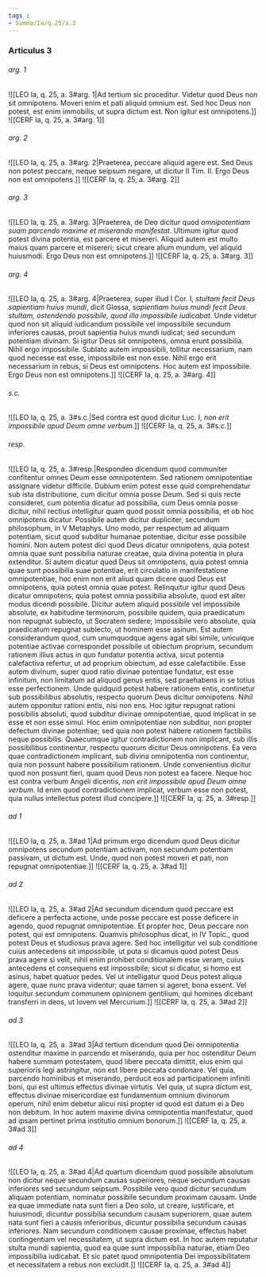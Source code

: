 ```yaml
---
tags : 
- Summa/Ia/q.25/a.3
---
```


### Articulus 3

###### arg. 1
![[LEO Ia, q. 25, a. 3#arg. 1|Ad tertium sic proceditur. Videtur quod Deus non sit omnipotens. Moveri enim et pati aliquid omnium est. Sed hoc Deus non potest, est enim immobilis, ut supra dictum est. Non igitur est omnipotens.]]
![[CERF Ia, q. 25, a. 3#arg. 1]]

###### arg. 2
![[LEO Ia, q. 25, a. 3#arg. 2|Praeterea, peccare aliquid agere est. Sed Deus non potest peccare, neque seipsum negare, ut dicitur II Tim. II. Ergo Deus non est omnipotens.]]
![[CERF Ia, q. 25, a. 3#arg. 2]]

###### arg. 3
![[LEO Ia, q. 25, a. 3#arg. 3|Praeterea, de Deo dicitur quod *omnipotentiam suam parcendo maxime et miserando manifestat*. Ultimum igitur quod potest divina potentia, est parcere et misereri. Aliquid autem est multo maius quam parcere et misereri; sicut creare alium mundum, vel aliquid huiusmodi. Ergo Deus non est omnipotens.]]
![[CERF Ia, q. 25, a. 3#arg. 3]]

###### arg. 4
![[LEO Ia, q. 25, a. 3#arg. 4|Praeterea, super illud I Cor. I, *stultam fecit Deus sapientiam huius mundi*, dicit Glossa, *sapientiam huius mundi fecit Deus stultam, ostendendo possibile, quod illa impossibile iudicabat*. Unde videtur quod non sit aliquid iudicandum possibile vel impossibile secundum inferiores causas, prout sapientia huius mundi iudicat; sed secundum potentiam divinam. Si igitur Deus sit omnipotens, omnia erunt possibilia. Nihil ergo impossibile. Sublato autem impossibili, tollitur necessarium, nam quod necesse est esse, impossibile est non esse. Nihil ergo erit necessarium in rebus, si Deus est omnipotens. Hoc autem est impossibile. Ergo Deus non est omnipotens.]]
![[CERF Ia, q. 25, a. 3#arg. 4]]

###### s.c.
![[LEO Ia, q. 25, a. 3#s.c.|Sed contra est quod dicitur Luc. I, *non erit impossibile apud Deum omne verbum*.]]
![[CERF Ia, q. 25, a. 3#s.c.]]

###### resp.
![[LEO Ia, q. 25, a. 3#resp.|Respondeo dicendum quod communiter confitentur omnes Deum esse omnipotentem. Sed rationem omnipotentiae assignare videtur difficile. Dubium enim potest esse quid comprehendatur sub ista distributione, cum dicitur omnia posse Deum. Sed si quis recte consideret, cum potentia dicatur ad possibilia, cum Deus omnia posse dicitur, nihil rectius intelligitur quam quod possit omnia possibilia, et ob hoc omnipotens dicatur. Possibile autem dicitur dupliciter, secundum philosophum, in V Metaphys. Uno modo, per respectum ad aliquam potentiam, sicut quod subditur humanae potentiae, dicitur esse possibile homini. Non autem potest dici quod Deus dicatur omnipotens, quia potest omnia quae sunt possibilia naturae creatae, quia divina potentia in plura extenditur. Si autem dicatur quod Deus sit omnipotens, quia potest omnia quae sunt possibilia suae potentiae, erit circulatio in manifestatione omnipotentiae, hoc enim non erit aliud quam dicere quod Deus est omnipotens, quia potest omnia quae potest. Relinquitur igitur quod Deus dicatur omnipotens, quia potest omnia possibilia absolute, quod est alter modus dicendi possibile. Dicitur autem aliquid possibile vel impossibile absolute, ex habitudine terminorum, possibile quidem, quia praedicatum non repugnat subiecto, ut Socratem sedere; impossibile vero absolute, quia praedicatum repugnat subiecto, ut hominem esse asinum. Est autem considerandum quod, cum unumquodque agens agat sibi simile, unicuique potentiae activae correspondet possibile ut obiectum proprium, secundum rationem illius actus in quo fundatur potentia activa, sicut potentia calefactiva refertur, ut ad proprium obiectum, ad esse calefactibile. Esse autem divinum, super quod ratio divinae potentiae fundatur, est esse infinitum, non limitatum ad aliquod genus entis, sed praehabens in se totius esse perfectionem. Unde quidquid potest habere rationem entis, continetur sub possibilibus absolutis, respectu quorum Deus dicitur omnipotens. Nihil autem opponitur rationi entis, nisi non ens. Hoc igitur repugnat rationi possibilis absoluti, quod subditur divinae omnipotentiae, quod implicat in se esse et non esse simul. Hoc enim omnipotentiae non subditur, non propter defectum divinae potentiae; sed quia non potest habere rationem factibilis neque possibilis. Quaecumque igitur contradictionem non implicant, sub illis possibilibus continentur, respectu quorum dicitur Deus omnipotens. Ea vero quae contradictionem implicant, sub divina omnipotentia non continentur, quia non possunt habere possibilium rationem. Unde convenientius dicitur quod non possunt fieri, quam quod Deus non potest ea facere. Neque hoc est contra verbum Angeli dicentis, *non erit impossibile apud Deum omne verbum*. Id enim quod contradictionem implicat, verbum esse non potest, quia nullus intellectus potest illud concipere.]]
![[CERF Ia, q. 25, a. 3#resp.]]

###### ad 1
![[LEO Ia, q. 25, a. 3#ad 1|Ad primum ergo dicendum quod Deus dicitur omnipotens secundum potentiam activam, non secundum potentiam passivam, ut dictum est. Unde, quod non potest moveri et pati, non repugnat omnipotentiae.]]
![[CERF Ia, q. 25, a. 3#ad 1]]

###### ad 2
![[LEO Ia, q. 25, a. 3#ad 2|Ad secundum dicendum quod peccare est deficere a perfecta actione, unde posse peccare est posse deficere in agendo, quod repugnat omnipotentiae. Et propter hoc, Deus peccare non potest, qui est omnipotens. Quamvis philosophus dicat, in IV Topic., quod potest Deus et studiosus prava agere. Sed hoc intelligitur vel sub conditione cuius antecedens sit impossibile, ut puta si dicamus quod potest Deus prava agere si velit, nihil enim prohibet conditionalem esse veram, cuius antecedens et consequens est impossibile; sicut si dicatur, si homo est asinus, habet quatuor pedes. Vel ut intelligatur quod Deus potest aliqua agere, quae nunc prava videntur; quae tamen si ageret, bona essent. Vel loquitur secundum communem opinionem gentilium, qui homines dicebant transferri in deos, ut Iovem vel Mercurium.]]
![[CERF Ia, q. 25, a. 3#ad 2]]

###### ad 3
![[LEO Ia, q. 25, a. 3#ad 3|Ad tertium dicendum quod Dei omnipotentia ostenditur maxime in parcendo et miserando, quia per hoc ostenditur Deum habere summam potestatem, quod libere peccata dimittit, eius enim qui superioris legi astringitur, non est libere peccata condonare. Vel quia, parcendo hominibus et miserando, perducit eos ad participationem infiniti boni, qui est ultimus effectus divinae virtutis. Vel quia, ut supra dictum est, effectus divinae misericordiae est fundamentum omnium divinorum operum, nihil enim debetur alicui nisi propter id quod est datum ei a Deo non debitum. In hoc autem maxime divina omnipotentia manifestatur, quod ad ipsam pertinet prima institutio omnium bonorum.]]
![[CERF Ia, q. 25, a. 3#ad 3]]

###### ad 4
![[LEO Ia, q. 25, a. 3#ad 4|Ad quartum dicendum quod possibile absolutum non dicitur neque secundum causas superiores, neque secundum causas inferiores sed secundum seipsum. Possibile vero quod dicitur secundum aliquam potentiam, nominatur possibile secundum proximam causam. Unde ea quae immediate nata sunt fieri a Deo solo, ut creare, iustificare, et huiusmodi, dicuntur possibilia secundum causam superiorem, quae autem nata sunt fieri a causis inferioribus, dicuntur possibilia secundum causas inferiores. Nam secundum conditionem causae proximae, effectus habet contingentiam vel necessitatem, ut supra dictum est. In hoc autem reputatur stulta mundi sapientia, quod ea quae sunt impossibilia naturae, etiam Deo impossibilia iudicabat. Et sic patet quod omnipotentia Dei impossibilitatem et necessitatem a rebus non excludit.]]
![[CERF Ia, q. 25, a. 3#ad 4]]

